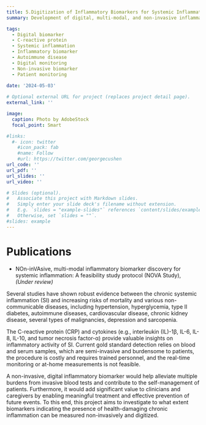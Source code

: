 ```yaml
---
title: 5.Digitization of Inflammatory Biomarkers for Systemic Inflammation 
summary: Development of digital, multi-modal, and non-invasive inflammatory biomarkers to improve early diagnosis and patient-centered disease monitoring for systemic inflammation

tags:
  - Digital biomarker
  - C-reactive protein
  - Systemic inflammation
  - Inflammatory biomarker
  - Autoimmune disease
  - Digital monitoring
  - Non-invasive biomarker
  - Patient monitoring
  
date: '2024-05-03'

# Optional external URL for project (replaces project detail page).
external_link: ''

image:
  caption: Photo by AdobeStock
  focal_point: Smart

#links:
  #- icon: twitter
    #icon_pack: fab
    #name: Follow
    #url: https://twitter.com/georgecushen
url_code: ''
url_pdf: ''
url_slides: ''
url_video: ''

# Slides (optional).
#   Associate this project with Markdown slides.
#   Simply enter your slide deck's filename without extension.
#   E.g. `slides = "example-slides"` references `content/slides/example-slides.md`.
#   Otherwise, set `slides = ""`.
#slides: example
---
```


# Publications
* NOn-inVAsive, multi-modal inflammatory biomarker discovery for systemic inflammation: A feasibility study protocol (NOVA Study), *(Under review)*

Several studies have shown robust evidence between the chronic systemic inflammation (SI) and increasing risks of mortality and various non-communicable diseases, including hypertension, hyperglycemia, type II diabetes, autoimmune diseases, cardiovascular disease, chronic kidney disease, several types of malignancies, depression and sarcopenia. 

The C-reactive protein (CRP) and cytokines (e.g., interleukin (IL)-1β, IL-6, IL-8, IL-10, and tumor necrosis factor-α) provide valuable insights on inflammatory activity of SI. Current gold standard detection relies on blood and serum samples, which are semi-invasive and burdensome to patients, the procedure is costly and requires trained personnel, and the real-time monitoring or at-home measurements is not feasible. 

A non-invasive, digital inflammatory biomarker would help alleviate multiple burdens from invasive blood tests and contribute to the self-management of patients. Furthermore, it would add significant value to clinicians and caregivers by enabling meaningful treatment and effective prevention of future events. To this end, this project aims to investigate to what extent biomarkers indicating the presence of health-damaging chronic inflammation can be measured non-invasively and digitized. 




